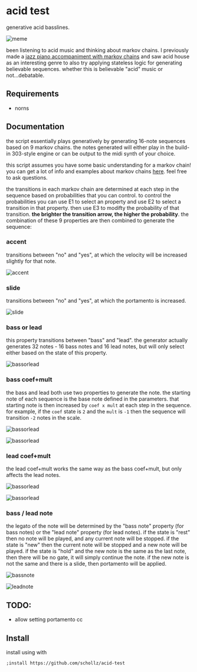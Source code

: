 # acid test

generative acid basslines.


![meme](/img/meme.png)

been listening to acid music and thinking about markov chains. I previously made a [jazz piano accompaniment with markov chains](https://github.com/schollz/pianoai) and saw acid house as an interesting genre to also try applying stateless logic for generating believable sequences. whether this is believable "acid" music or not...debatable.



## Requirements

- norns

## Documentation


the script essentially plays generatively by generating 16-note sequences based on 9 markov chains. the notes generated will either play in the build-in 303-style engine or can be output to the midi synth of your choice.


this script assumes you have some basic understanding for a markov chain! you can get a lot of info and examples about markov chains [here](https://en.wikipedia.org/wiki/Markov_chain#Examples). feel free to ask questions.

the transitions in each markov chain are determined at each step in the sequence based on probabilities that you can control. to control the probabilities you can use E1 to select an property and use E2 to select a transition in that property. then use E3 to modifty the probability of that transition. **the brighter the transition arrow, the higher the probability**. the combination of these 9 properties are then combined to generate the sequence:

### accent

transitions between "no" and "yes", at which the velocity will be increased slightly for that note.

![accent](/img/accent.png)

### slide

transitions between "no" and "yes", at which the portamento is increased.

![slide](/img/slide.png)

### bass or lead

this property transitions between "bass" and "lead". the generator actually generates 32 notes - 16 bass notes and 16 lead notes, but will only select either based on the state of this property.

![bassorlead](/img/bassorlead.png)

### bass coef+mult

the bass and lead both use two properties to generate the note. the starting note of each sequence is the base note defined in the parameters. that starting note is then increased by `coef x mult` at each step in the sequence. for example, if the `coef` state is `2` and the `mult` is `-1` then the sequence will transition `-2` notes in the scale.


![bassorlead](/img/basscoef.png)

![bassorlead](/img/bassmult.png)


### lead coef+mult

the lead coef+mult works the same way as the bass coef+mult, but only affects the lead notes.

![bassorlead](/img/leadcoef.png)

![bassorlead](/img/leadmult.png)

### bass / lead note

the legato of the note will be determined by the "bass note"  property (for bass notes) or the "lead note" property (for lead notes). if the state is "rest" then no note will be played, and any current note will be stopped. if the state is "new" then the current note will be stopped and a new note will be played. if the state is "hold" and the new note is the same as the last note, then there will be no gate, it will simply continue the note. if the new note is not the same and there is a slide, then portamento will be applied.

![bassnote](/img/bassnote.png)

![leadnote](/img/leadnote.png)

## TODO:

- allow setting portamento cc

## Install

install using with

```
;install https://github.com/schollz/acid-test
```


